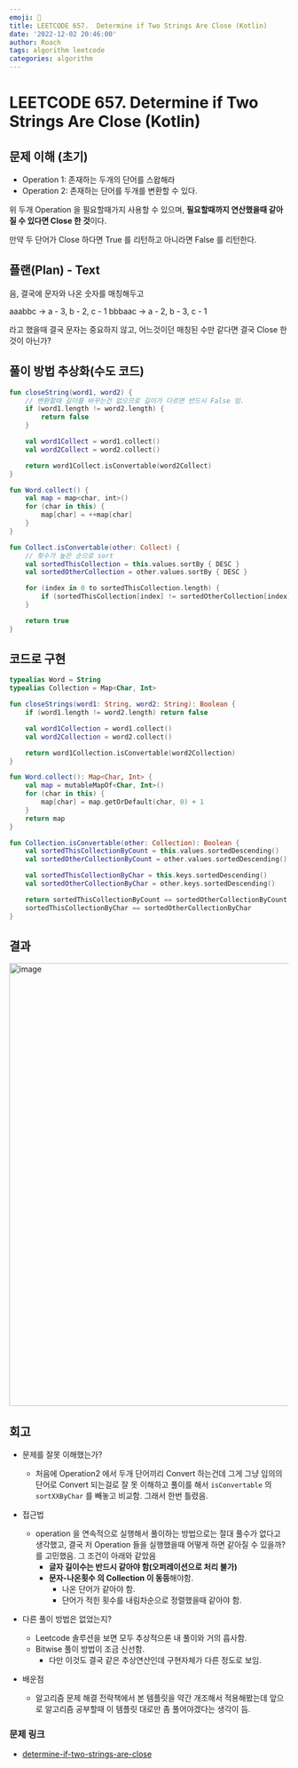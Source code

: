 ```yaml
---
emoji: 🧮
title: LEETCODE 657.  Determine if Two Strings Are Close (Kotlin) 
date: '2022-12-02 20:46:00'
author: Roach
tags: algorithm leetcode
categories: algorithm
---
```


# LEETCODE 657.  Determine if Two Strings Are Close (Kotlin)

## 문제 이해 (초기)

- Operation 1: 존재하는 두개의 단어를 스왑해라
- Operation 2: 존재하는 단어를 두개를 변환할 수 있다.

위 두개 Operation 을 필요할때가지 사용할 수 있으며, **필요할때까지 연산했을때 같아질 수 있다면 Close 한 것**이다.

만약 두 단어가 Close 하다면 True 를 리턴하고 아니라면 False 를 리턴한다.

## 플랜(Plan) - Text

음, 결국에 문자와 나온 숫자를 매칭해두고

aaabbc -> a - 3, b - 2, c - 1
bbbaac -> a - 2, b - 3, c - 1 

라고 했을때 결국 문자는 중요하지 않고, 어느것이던 매칭된 수만 같다면 결국 Close 한것이 아닌가?

## 풀이 방법 추상화(수도 코드)

```kotlin
fun closeString(word1, word2) {
    // 변환할때 길이를 바꾸는건 없으므로 길이가 다르면 반드시 False 임.
    if (word1.length != word2.length) {
        return false
    }

    val word1Collect = word1.collect()
    val word2Collect = word2.collect()

    return word1Collect.isConvertable(word2Collect)
}

fun Word.collect() {
    val map = map<char, int>()
    for (char in this) {
        map[char] = ++map[char]
    }
}

fun Collect.isConvertable(other: Collect) {
    // 횟수가 높은 순으로 sort
    val sortedThisCollection = this.values.sortBy { DESC }
    val sortedOtherCollection = other.values.sortBy { DESC }

    for (index in 0 to sortedThisCollection.length) {
        if (sortedThisCollection[index] != sortedOtherCollection[index]) return false
    }

    return true
}
```

## 코드로 구현

```kotlin
typealias Word = String
typealias Collection = Map<Char, Int>

fun closeStrings(word1: String, word2: String): Boolean {
    if (word1.length != word2.length) return false

    val word1Collection = word1.collect()
    val word2Collection = word2.collect()

    return word1Collection.isConvertable(word2Collection)
}

fun Word.collect(): Map<Char, Int> {
    val map = mutableMapOf<Char, Int>()
    for (char in this) {
        map[char] = map.getOrDefault(char, 0) + 1
    }
    return map
}

fun Collection.isConvertable(other: Collection): Boolean {
    val sortedThisCollectionByCount = this.values.sortedDescending()
    val sortedOtherCollectionByCount = other.values.sortedDescending()

    val sortedThisCollectionByChar = this.keys.sortedDescending()
    val sortedOtherCollectionByChar = other.keys.sortedDescending()

    return sortedThisCollectionByCount == sortedOtherCollectionByCount && 
    sortedThisCollectionByChar == sortedOtherCollectionByChar
}
```

## 결과

<img width="797" alt="image" src="https://user-images.githubusercontent.com/57784077/205283272-7e2ac0e1-cdf6-45c4-a57f-e502c5569e41.png">

## 회고

- 문제를 잘못 이해했는가?
  - 처음에 Operation2 에서 두개 단어끼리 Convert 하는건데 그게 그냥 임의의 단어로 Convert 되는걸로 잘 못 이해하고 풀이를 해서 `isConvertable` 의 `sortXXByChar` 를 빼놓고 비교함. 그래서 한번 틀렸음.

- 접근법
  - operation 을 연속적으로 실행해서 풀이하는 방법으로는 절대 풀수가 없다고 생각했고, 결국 저 Operation 들을 실행했을때 어떻게 하면 같아질 수 있을까? 를 고민했음. 그 조건이 아래와 같았음
    - **글자 길이수는 반드시 같아야 함(오퍼레이션으로 처리 불가)**
    - **문자-나온횟수 의 Collection 이 동등**해야함.
        - 나온 단어가 같아야 함.
        - 단어가 적힌 횟수를 내림차순으로 정렬했을때 같아야 함.

- 다른 풀이 방법은 없었는지?
    - Leetcode 솔루션을 보면 모두 추상적으론 내 풀이와 거의 흡사함.
    - Bitwise 풀이 방법이 조금 신선함.
        - 다만 이것도 결국 같은 추상연산인데 구현자체가 다른 정도로 보임.

- 배운점
    - 알고리즘 문제 해결 전략책에서 본 템플릿을 약간 개조해서 적용해봤는데 앞으로 알고리즘 공부할때 이 템플릿 대로만 좀 풀어야겠다는 생각이 듬.

### 문제 링크

- [determine-if-two-strings-are-close](https://leetcode.com/problems/determine-if-two-strings-are-close)